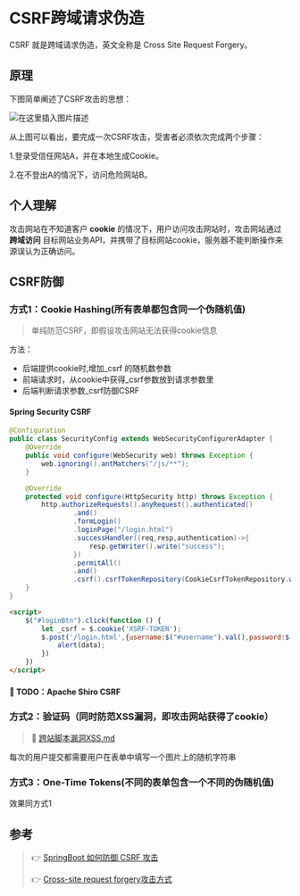 # CSRF跨域请求伪造

CSRF 就是跨域请求伪造，英文全称是 Cross Site Request Forgery。

## 原理

下图简单阐述了CSRF攻击的思想：

![在这里插入图片描述](https://img-blog.csdnimg.cn/img_convert/31dc041623237a6289b9bf3783df80cb.png#pic_center)

从上图可以看出，要完成一次CSRF攻击，受害者必须依次完成两个步骤：

1.登录受信任网站A，并在本地生成Cookie。

2.在不登出A的情况下，访问危险网站B。



## 个人理解

攻击网站在不知道客户 **cookie** 的情况下，用户访问攻击网站时，攻击网站通过 **跨域访问** 目标网站业务API，并携带了目标网站cookie，服务器不能判断操作来源误认为正确访问。



## CSRF防御 

### 方式1：Cookie Hashing(所有表单都包含同一个伪随机值)

> 单纯防范CSRF，即假设攻击网站无法获得cookie信息

方法：

* 后端提供cookie时,增加_csrf 的随机数参数
* 前端请求时，从cookie中获得_csrf参数放到请求参数里
* 后端判断请求参数_csrf防御CSRF

#### Spring Security CSRF

```java
@Configuration
public class SecurityConfig extends WebSecurityConfigurerAdapter {
    @Override
    public void configure(WebSecurity web) throws Exception {
        web.ignoring().antMatchers("/js/**");
    }

    @Override
    protected void configure(HttpSecurity http) throws Exception {
        http.authorizeRequests().anyRequest().authenticated()
                .and()
                .formLogin()
                .loginPage("/login.html")
                .successHandler((req,resp,authentication)->{
                    resp.getWriter().write("success");
                })
                .permitAll()
                .and()
                .csrf().csrfTokenRepository(CookieCsrfTokenRepository.withHttpOnlyFalse());
    }
}
```

```html
<script>
    $("#loginBtn").click(function () {
        let _csrf = $.cookie('XSRF-TOKEN');
        $.post('/login.html',{username:$("#username").val(),password:$("#password").val(),_csrf:_csrf},function (data) {
            alert(data);
        })
    })
</script>
```

#### &#x1f514; TODO：Apache Shiro CSRF



### 方式2：验证码（同时防范XSS漏洞，即攻击网站获得了cookie）

> &#x1F4DC; [跨站脚本漏洞XSS.md](跨站脚本漏洞XSS.md)

每次的用户提交都需要用户在表单中填写一个图片上的随机字符串

### 方式3：One-Time Tokens(不同的表单包含一个不同的伪随机值)

效果同方式1

## 参考

> &#x1f449; [SpringBoot 如何防御 CSRF 攻击](https://mp.weixin.qq.com/s/CFchihImcC3_J4uqmgzE3w)
>
> &#x1f449; [Cross-site request forgery攻击方式](https://blog.csdn.net/qq_41499808/article/details/108710843)

